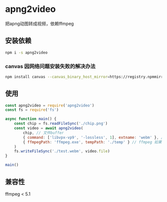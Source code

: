 # apng2video
把apng动图转成视频，依赖ffmpeg

## 安装依赖
```bash
npm i -s apng2video
```
### canvas 因网络问题安装失败的解决办法
```bash
npm install canvas --canvas_binary_host_mirror=https://registry.npmmirror.com/-/binary/canvas
```

## 使用
```javascript
const apng2video = require('apng2video')
const fs = require('fs')

async function main() {
    const chip = fs.readFileSync('./chip.png')
    const video = await apng2video(
        chip, // 文件buffer
        { command: ['libvpx-vp9', '-lossless', 1], extname: 'webm' }, // command 为 ffmpeg 末尾定义需要转换的格式；extname是文件的扩展名
        { ffmpegPath: 'ffmpeg.exe', tempPath: './temp' } // ffmpeg 如果配置了全局变量了，则可以不配置路径；tempPath 可以不配置
    )
    fs.writeFileSync('./test.webm', video.file)
}

main()
```

## 兼容性

ffmpeg < 5.1